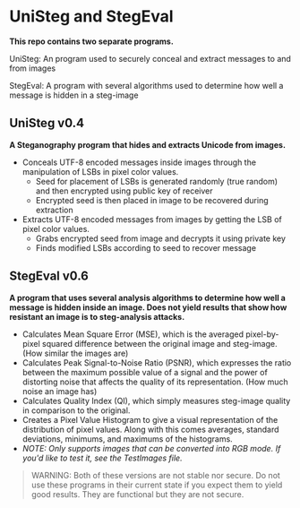 # UniSteg and StegEval
**This repo contains two separate programs.**

UniSteg: An program used to securely conceal and extract messages to and from images

StegEval: A program with several algorithms used to determine how well a message is hidden in a steg-image

## UniSteg v0.4
**A Steganography program that hides and extracts Unicode from images.**

* Conceals UTF-8 encoded messages inside images through the manipulation of LSBs in pixel color values.
  * Seed for placement of LSBs is generated randomly (true random) and then encrypted using public key of receiver
  * Encrypted seed is then placed in image to be recovered during extraction
* Extracts UTF-8 encoded messages from images by getting the LSB of pixel color values.
  * Grabs encrypted seed from image and decrypts it using private key
  * Finds modified LSBs according to seed to recover message

## StegEval v0.6
**A program that uses several analysis algorithms to determine how well a message is hidden inside an image. Does not yield results that show how resistant an image is to steg-analysis attacks.**

* Calculates Mean Square Error (MSE), which is the averaged pixel-by-pixel squared difference between the original image and steg-image. (How similar the images are)
* Calculates Peak Signal-to-Noise Ratio (PSNR), which expresses the ratio between the maximum possible value of a signal and the power of distorting noise that affects the quality of its representation. (How much noise an image has)
* Calculates Quality Index (QI), which simply measures steg-image quality in comparison to the original.
* Creates a Pixel Value Histogram to give a visual representation of the distribution of pixel values. Along with this comes averages, standard deviations, minimums, and maximums of the histograms.
* *NOTE: Only supports images that can be converted into RGB mode. If you'd like to test it, see the TestImages file.*

> WARNING: Both of these versions are not stable nor secure. Do not use these programs in their current state if you expect them to yield good results. They are functional but they are not secure.
